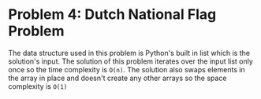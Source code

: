 # Problem 4: Dutch National Flag Problem

The data structure used in this problem is Python's built in list which is the solution's input.
The solution of this problem iterates over the input list only once so the time complexity is `O(n)`.
The solution also swaps elements in the array in place and doesn't create any other arrays so the space complexity is `O(1)`

